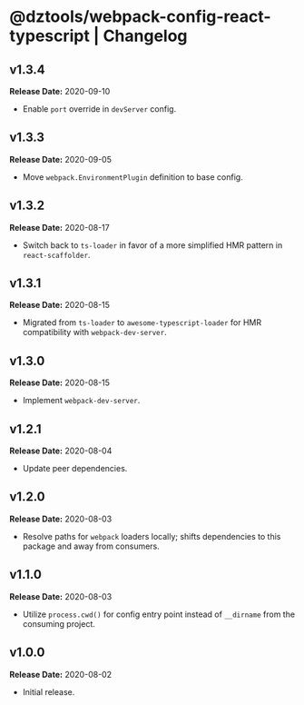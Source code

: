 # @dztools/webpack-config-react-typescript | Changelog

## v1.3.4

**Release Date:** 2020-09-10

* Enable `port` override in `devServer` config.

## v1.3.3

**Release Date:** 2020-09-05

* Move `webpack.EnvironmentPlugin` definition to base config.

## v1.3.2

**Release Date:** 2020-08-17

* Switch back to `ts-loader` in favor of a more simplified HMR pattern in `react-scaffolder`.

## v1.3.1

**Release Date:** 2020-08-15

* Migrated from `ts-loader` to `awesome-typescript-loader` for HMR compatibility with `webpack-dev-server`.

## v1.3.0

**Release Date:** 2020-08-15

* Implement `webpack-dev-server`.

## v1.2.1

**Release Date:** 2020-08-04

* Update peer dependencies.

## v1.2.0

**Release Date:** 2020-08-03

* Resolve paths for `webpack` loaders locally; shifts dependencies to this package and away from consumers.

## v1.1.0

**Release Date:** 2020-08-03

* Utilize `process.cwd()` for config entry point instead of `__dirname` from the consuming project.

## v1.0.0

**Release Date:** 2020-08-02

* Initial release.
